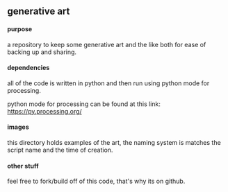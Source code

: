 ## generative art

#### purpose
a repository to keep some generative art and the like both for ease of backing up and sharing.

#### dependencies
all of the code is written in python and then run using python mode for processing.

python mode for processing can be found at this link: https://py.processing.org/

#### images
this directory holds examples of the art, the naming system is matches the script name and the time of creation. 

#### other stuff
feel free to fork/build off of this code, that's why its on github.
